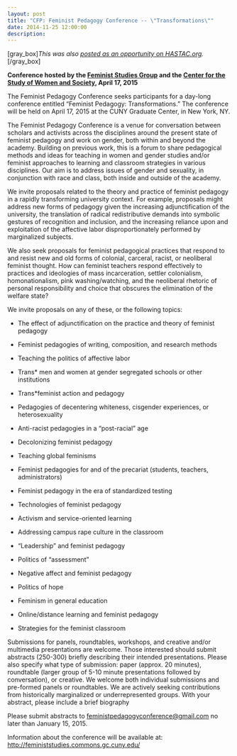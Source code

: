 ```yaml
---
layout: post
title: "CFP: Feminist Pedagogy Conference -- \"Transformations\""
date: 2014-11-25 12:00:00
description: 
---
```


<p>[gray_box]<em>This was also <a href="http://www.hastac.org/opportunities/cfp-feminist-pedagogy-conference-transformations" target="_blank">posted as an opportunity on HASTAC.org</a>.</em>[/gray_box]</p>
<p><strong>Conference hosted by the <a href="http://commons.gc.cuny.edu/groups/feminist-studies-group/" target="_blank">Feminist Studies Group</a> and the <a href="http://www.gc.cuny.edu/Page-Elements/Academics-Research-Centers-Initiatives/Centers-and-Institutes/Center-for-the-Study-of-Women-and-Society" target="_blank">Center for the Study of Women and Society,</a> April 17, 2015</strong></p>
<p>The Feminist Pedagogy Conference seeks participants for a day-long conference entitled “Feminist Pedagogy: Transformations.” The conference will be held on April 17, 2015 at the CUNY Graduate Center, in New York, NY.</p>
<p>The Feminist Pedagogy Conference is a venue for conversation between scholars and activists across the disciplines around the present state of feminist pedagogy and work on gender, both within and beyond the academy. Building on previous work, this is a forum to share pedagogical methods and ideas for teaching in women and gender studies and/or feminist approaches to learning and classroom strategies in various disciplines. Our aim is to address issues of gender and sexuality, in conjunction with race and class, both inside and outside of the academy.</p>
<p>We invite proposals related to the theory and practice of feminist pedagogy in a rapidly transforming university context. For example, proposals might address new forms of pedagogy given the increasing adjunctification of the university, the translation of radical redistributive demands into symbolic gestures of recognition and inclusion, and the increasing reliance upon and exploitation of the affective labor disproportionately performed by marginalized subjects.</p>
<p>We also seek proposals for feminist pedagogical practices that respond to and resist new and old forms of colonial, carceral, racist, or neoliberal feminist thought. How can feminist teachers respond effectively to practices and ideologies of mass incarceration, settler colonialism, homonationalism, pink washing/watching, and the neoliberal rhetoric of personal responsibility and choice that obscures the elimination of the welfare state?</p>
<p>We invite proposals on any of these, or the following topics:</p>
<p></p><ul>
<p></p><li>The effect of adjunctification on the practice and theory of feminist pedagogy</li>
<p></p><li>Feminist pedagogies of writing, composition, and research methods</li>
<p></p><li>Teaching the politics of affective labor</li>
<p></p><li>Trans* men and women at gender segregated schools or other institutions</li>
<p></p><li>Trans*feminist action and pedagogy</li>
<p></p><li>Pedagogies of decentering whiteness, cisgender experiences, or heterosexuality</li>
<p></p><li>Anti-racist pedagogies in a “post-racial” age</li>
<p></p><li>Decolonizing feminist pedagogy</li>
<p></p><li>Teaching global feminisms</li>
<p></p><li>Feminist pedagogies for and of the precariat (students, teachers, administrators)</li>
<p></p><li>Feminist pedagogy in the era of standardized testing</li>
<p></p><li>Technologies of feminist pedagogy</li>
<p></p><li>Activism and service-oriented learning</li>
<p></p><li>Addressing campus rape culture in the classroom</li>
<p></p><li>“Leadership” and feminist pedagogy</li>
<p></p><li>Politics of “assessment”</li>
<p></p><li>Negative affect and feminist pedagogy</li>
<p></p><li>Politics of hope</li>
<p></p><li>Feminism in general education</li>
<p></p><li>Online/distance learning and feminist pedagogy</li>
<p></p><li>Strategies for the feminist classroom</li>
<p></p></ul>
<p>Submissions for panels, roundtables, workshops, and creative and/or multimedia presentations are welcome. Those interested should submit abstracts (250-300) briefly describing their intended presentations. Please also specify what type of submission: paper (approx. 20 minutes), roundtable (larger group of 5-10 minute presentations followed by conversation), or creative. We welcome both individual submissions and pre-formed panels or roundtables. We are actively seeking contributions from historically marginalized or underrepresented groups. With your abstract, please include a brief biography</p>
<p>Please submit abstracts to <a href="mailto:feministpedagogyconference@gmail.com">feministpedagogyconference@gmail.com</a> no later than January 15, 2015.</p>
<p>Information about the conference will be available at: <a href="http://feministstudies.commons.gc.cuny.edu/" target="_blank">http://feministstudies.commons.gc.cuny.edu/</a></p>